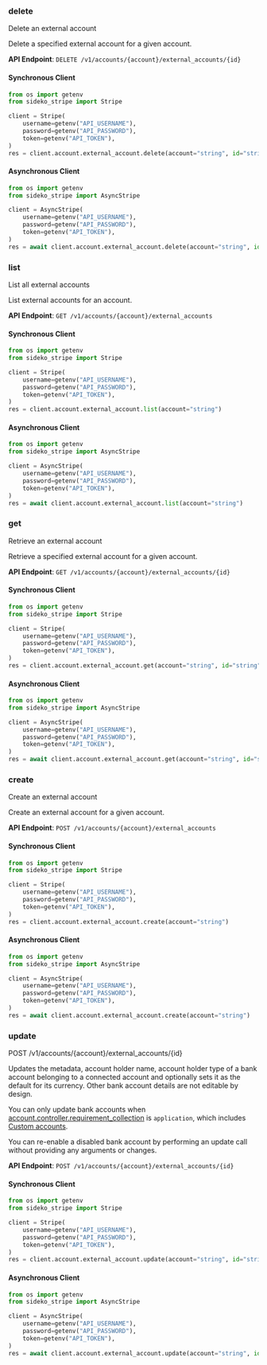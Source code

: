 
### delete <a name="delete"></a>
Delete an external account

<p>Delete a specified external account for a given account.</p>

**API Endpoint**: `DELETE /v1/accounts/{account}/external_accounts/{id}`

#### Synchronous Client

```python
from os import getenv
from sideko_stripe import Stripe

client = Stripe(
    username=getenv("API_USERNAME"),
    password=getenv("API_PASSWORD"),
    token=getenv("API_TOKEN"),
)
res = client.account.external_account.delete(account="string", id="string")
```

#### Asynchronous Client

```python
from os import getenv
from sideko_stripe import AsyncStripe

client = AsyncStripe(
    username=getenv("API_USERNAME"),
    password=getenv("API_PASSWORD"),
    token=getenv("API_TOKEN"),
)
res = await client.account.external_account.delete(account="string", id="string")
```

### list <a name="list"></a>
List all external accounts

<p>List external accounts for an account.</p>

**API Endpoint**: `GET /v1/accounts/{account}/external_accounts`

#### Synchronous Client

```python
from os import getenv
from sideko_stripe import Stripe

client = Stripe(
    username=getenv("API_USERNAME"),
    password=getenv("API_PASSWORD"),
    token=getenv("API_TOKEN"),
)
res = client.account.external_account.list(account="string")
```

#### Asynchronous Client

```python
from os import getenv
from sideko_stripe import AsyncStripe

client = AsyncStripe(
    username=getenv("API_USERNAME"),
    password=getenv("API_PASSWORD"),
    token=getenv("API_TOKEN"),
)
res = await client.account.external_account.list(account="string")
```

### get <a name="get"></a>
Retrieve an external account

<p>Retrieve a specified external account for a given account.</p>

**API Endpoint**: `GET /v1/accounts/{account}/external_accounts/{id}`

#### Synchronous Client

```python
from os import getenv
from sideko_stripe import Stripe

client = Stripe(
    username=getenv("API_USERNAME"),
    password=getenv("API_PASSWORD"),
    token=getenv("API_TOKEN"),
)
res = client.account.external_account.get(account="string", id="string")
```

#### Asynchronous Client

```python
from os import getenv
from sideko_stripe import AsyncStripe

client = AsyncStripe(
    username=getenv("API_USERNAME"),
    password=getenv("API_PASSWORD"),
    token=getenv("API_TOKEN"),
)
res = await client.account.external_account.get(account="string", id="string")
```

### create <a name="create"></a>
Create an external account

<p>Create an external account for a given account.</p>

**API Endpoint**: `POST /v1/accounts/{account}/external_accounts`

#### Synchronous Client

```python
from os import getenv
from sideko_stripe import Stripe

client = Stripe(
    username=getenv("API_USERNAME"),
    password=getenv("API_PASSWORD"),
    token=getenv("API_TOKEN"),
)
res = client.account.external_account.create(account="string")
```

#### Asynchronous Client

```python
from os import getenv
from sideko_stripe import AsyncStripe

client = AsyncStripe(
    username=getenv("API_USERNAME"),
    password=getenv("API_PASSWORD"),
    token=getenv("API_TOKEN"),
)
res = await client.account.external_account.create(account="string")
```

### update <a name="update"></a>
POST /v1/accounts/{account}/external_accounts/{id}

<p>Updates the metadata, account holder name, account holder type of a bank account belonging to
a connected account and optionally sets it as the default for its currency. Other bank account
details are not editable by design.</p>

<p>You can only update bank accounts when <a href="/api/accounts/object#account_object-controller-requirement_collection">account.controller.requirement_collection</a> is <code>application</code>, which includes <a href="/connect/custom-accounts">Custom accounts</a>.</p>

<p>You can re-enable a disabled bank account by performing an update call without providing any
arguments or changes.</p>

**API Endpoint**: `POST /v1/accounts/{account}/external_accounts/{id}`

#### Synchronous Client

```python
from os import getenv
from sideko_stripe import Stripe

client = Stripe(
    username=getenv("API_USERNAME"),
    password=getenv("API_PASSWORD"),
    token=getenv("API_TOKEN"),
)
res = client.account.external_account.update(account="string", id="string")
```

#### Asynchronous Client

```python
from os import getenv
from sideko_stripe import AsyncStripe

client = AsyncStripe(
    username=getenv("API_USERNAME"),
    password=getenv("API_PASSWORD"),
    token=getenv("API_TOKEN"),
)
res = await client.account.external_account.update(account="string", id="string")
```
